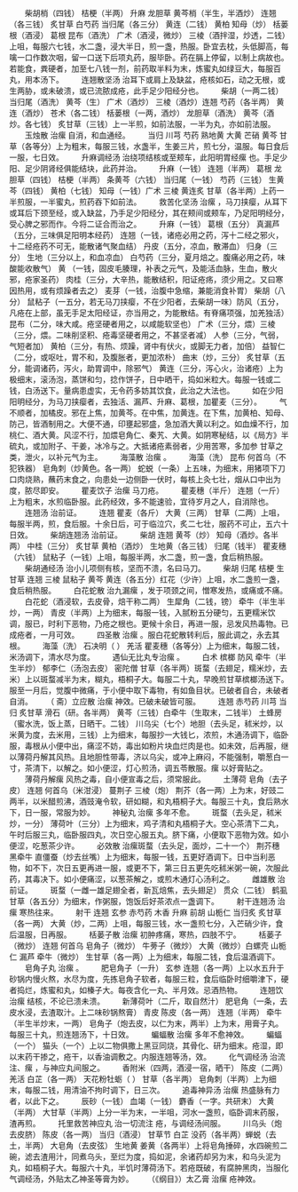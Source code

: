 <!-- { "loadSidebar": true } -->
　　柴胡梢（四钱） 桔梗（半两） 升麻 龙胆草 黄芩梢（半生，半酒炒） 连翘（各三钱） 炙甘草 白芍药 当归尾（各三分） 黄连（二钱） 黄柏 知母（炒） 栝蒌根（酒浸） 葛根 昆布（酒洗） 广术（酒浸，微炒） 三棱（酒拌湿，炒透，二钱）上咀，每服六七钱，水二盏，浸大半日，煎一盏，热服。卧宜去枕，头低脚高，每噙一口作数次咽，留一口送下后项丸药，服毕卧。药在膈上停留，以制上病故也。若能食，粪硬者，加至七八钱一剂，前药取半料为末，炼蜜丸如绿豆大，每服百丸，用本汤下。
　　连翘散坚汤 治耳下或肩上及缺盆，疮核如石，动之无根，或生两胁，或未破溃，或已流脓成疮，此手足少阳经分也。
　　柴胡（一两二钱） 当归尾（酒洗） 黄芩（生） 广术（酒炒） 三棱（酒炒）连翘 芍药（各半两） 黄连（酒炒） 苍术（各二钱） 栝蒌根（一两，酒炒） 龙胆草（酒洗） 黄芩（酒炒。各七钱） 炙甘草（三钱）上一半煎，如前法服，一半为丸，亦如前法服。
　　玉烛散 治瘰 自消，和血通经。
　　当归 川芎 芍药 熟地黄 大黄 芒硝 黄芩 甘草（各等分）上为粗末，每服三钱，水盏半，生姜三片，煎七分，温服。每日食后一服，七日效。
　　升麻调经汤 治绕项结核或至颊车，此阳明胃经瘰 也。手足少阳、足少阴肾经俱能结块，此药并治。
　　升麻（一钱） 连翘（半两） 葛根 龙胆草（四钱） 桔梗（半两） 条黄芩（六钱） 当归尾（一钱） 芍药（三钱） 生黄芩（四钱） 黄柏（七钱） 知母（一钱）广术 三棱 黄连炙 甘草（各半两）上药一半煎服，一半蜜丸，煎药吞下如前法。
　　救苦化坚汤 治瘰 ，马刀挟瘿，从耳下或耳后下颈至经，或入缺盆，乃手足少阳经分，其在颊间或颊车，乃足阳明经分，受心脾之邪而作。今将二证合而治之。
　　升麻（一钱） 葛根（五分） 真漏芦（五分，三味俱足阳明本经药） 连翘（一钱，诸疮必用之药，泻十二经之邪火，十二经疮药不可无，能散诸气聚血结） 丹皮（五分，凉血，散滞血） 归身（三分） 生地（三分以上，和血凉血） 白芍药（三分，夏月焙之。腹痛必用之药，味酸能收散气） 黄 （一钱，固皮毛腠理，补表之元气，及能活血脉，生血，散火邪，疮家圣药） 肉桂（三分，大辛热，能散结积，阳证疮疡，须少用之。又曰寒因热用，或有烦躁者去之） 麦芽（一钱，治腹中急缩，兼能消食补胃） 柴胡（八分） 鼠粘子（一五分，若无马刀挟瘿，不在少阳者，去柴胡一味）防风（五分，凡疮在上部，虽无手足太阳经证，亦当用之，为能散结。有脊痛项强，加羌独活） 昆布（二分，味大咸。疮坚硬者用之，以咸能软坚也） 广术（三分，煨）三棱（三分，煨。二味削坚积、疮毒坚硬者用之，不甚坚者减） 人参（三分，气弱，气短者加） 黄柏（三分，有热、烦躁，肾中有伏火，或脚无力者，加倍） 益智仁（二分，或呕吐，胃不和，及腹胀者，更加浓朴） 曲末（炒，三分） 炙甘草（五分，能调诸药，泻火，助胃调中，除邪气） 黄连（三分，泻心火，治诸疮）上为极细末，滚汤泡，蒸饼和匀，捻作饼子，日中晒干，捣如米粒大。每服一钱或二钱，白汤送下。量病患虚实，无令药多妨其饮食，此治之大法也。
　　如在少阳阳明经分，为马刀挟瘿者，去独活、漏芦、升麻、葛根，加瞿麦（三分）。
　　气不顺者，加橘皮。邪在上焦，加黄芩。在中焦，加黄连。在下焦，加黄柏、知母、防己，皆酒制用之。大便不通，印壅起邪盛，急加酒大黄以利之。如血燥不行，加桃仁、酒大黄。风涩不行，加煨皂角仁、秦艽、大黄。如阴寒秘结，以《局方》半硫丸，或加附子、干姜，冰冷与之。大抵诸疮素弱者，少用苦寒，多加参 甘草之类，泄火，以补元气为主。
　　海藻散 治瘰 。
　　海藻（洗） 昆布 何首乌（不犯铁器） 皂角刺（炒黄色。各一两） 蛇蜕（一条）上五味，为细末，用猪项下刀口肉烧熟，蘸药末食之，向患处一边侧卧一伏时，每核上灸七壮，烟从口中出为度，脓尽即安。
　　瞿麦饮子 治瘰 马刀疮。
　　瞿麦穗（半斤） 连翘（一斤）上为粗末，水煎临卧服。此药经效，多不能速验，宜待岁月之人，自消除也。
　　连翘汤 治前证。
　　连翘 瞿麦（各斤） 大黄（三两） 甘草（二两）上咀，每服半两，煎，食后服。十余日后，可于临泣穴，炙二七壮，服药不可止，五六十日效。
　　柴胡连翘汤 治前证。
　　柴胡 连翘 黄芩（炒） 知母（酒炒。各半两） 中桂（三分） 炙甘草 黄柏（酒炒） 生地黄（各三钱） 归尾（钱半） 瞿麦穗（六钱） 鼠粘子（一钱）上咀，每服半两，水二盏，煎一盏，食后稍热服。
　　柴胡通经汤 治小儿项侧有核，坚而不溃，名曰马刀。
　　柴胡 归尾 桔梗 生甘草 连翘 三棱 鼠粘子 黄芩 黄连（各五分）红花（少许）上咀，水二盏煎一盏，食后稍热服。
　　白花蛇散 治九漏瘰 ，发于项颈之间，憎寒发热，或痛或不痛。
　　白花蛇（酒浸软，去皮骨，焙干称二两） 生犀角（二钱，镑） 牵牛（半生半炒，一两） 青皮（半两）上为细末，每服一钱，入腻粉五分硬匀，五更糯米饮调，服已，时利下恶物，乃疮之根也。更候十余日，再进一服，忌发风热毒物。已成疮者，一月可效。
　　四圣散 治瘰 。服白花蛇散转利后，服此调之，永去其根。
　　海藻（洗） 石决明（ ） 羌活 瞿麦穗（各等分）上为细末，每服二钱，米汤调下，清水尽为度。
　　遇仙无比丸专治瘰 。
　　白术 槟榔 防风 牵牛（半生半炒） 郁李仁（汤泡去皮） 密陀僧 甘草（各半两）斑蝥（去翅足，糯米炒，去米）上以斑蝥减半为末，糊丸，梧桐子大。每服二十丸，早晚煎甘草槟榔汤送下。服至一月后，觉腹中微痛，于小便中取下毒物，有如鱼目状。已破者自合，未破者自消。
　　（ 斋）立应散 治瘰 神效。已破未破皆可服。
　　连翘 赤芍药 川芎 当归 炙甘草 滑石（研。各半两） 黄芩（三钱）白牵牛（生取末，二钱半） 土蜂房（蜜水洗，饭上蒸，日晒干。二钱） 川乌尖（七个）地胆（去头足，秫米炒，以米黄为度，去米用，三钱）上为细末，每服抄一大钱匕，浓煎，木通汤调下，临卧服，毒根从小便中出，痛涩不妨，毒出如粉片块血烂肉是也。如未效，后再服，继以薄荷丹解其风热。且地胆性带毒，济以乌尖，或冲上麻闷，不能强制，嚼葱白一寸，茶清下，以解之。如小便涩，灯心煎汤，调五苓散服。瘰 以好膏贴之。
　　薄荷丹解瘰 风热之毒，自小便宣毒之后，须常服此。
　　土薄荷 皂角（去子皮） 连翘 何首乌（米泔浸） 蔓荆子 三棱（炮） 荆芥（各一两）上为末，好豉二两半，以米醋煎沸，酒豉淹令软，研如糊，和丸梧桐子大。每服三十丸，食后熟水下，日一服，常服为妙。
　　神秘丸 治瘰 多年不愈。
　　斑蝥（去头足，秫米炒，一分） 薄荷叶（三分）上为细末，鸡子清和丸梧桐子大。空心茶清下二丸，午时后服三丸，临卧服四丸，次日空心服五丸。脐下痛，小便取下恶物为效。如小便涩，吃葱茶少许。
　　必效散 治瘰斑蝥（去头足，面炒，二十一个） 荆芥穗 黑牵牛 直僵蚕（炒去丝嘴）上为细末，每服一钱，五更好酒调下。日中当利恶物，如不下，次日五更再进一服，或更不下，第三日五更先吃秫米粥一碗，次服此药，其毒决下。如小便痛涩，以葱茶解之，或煎木通灯心汤利之。
　　雌雄散 治前证。
　　斑蝥（一雌一雄足翅全者，新瓦焙焦，去头翅足） 贯众（二钱） 鹤虱 甘草（各五分）为细末，作粥服，饱饭后好茶浓点一盏调下。
　　射干连翘汤 治瘰 寒热往来。
　　射干 连翘 玄参 赤芍药 木香 升麻 前胡 山栀仁 当归炙 炙甘草（各一两） 大黄（炒，二两）上咀，每服三钱，水一盏煎七分，入芒硝少许，食后温服，日再服。
　　栝蒌子散 治瘰 初肿疼痛，寒热，四肢不宁。
　　栝蒌子（微炒） 连翘 何首乌 皂角子（微炒） 牛蒡子（微炒） 大黄（微炒）白螺壳 山栀仁 漏芦 牵牛（微炒） 生甘草（各一两）上为细末，每服二钱，食后温酒调下。
　　皂角子丸 治瘰 。
　　肥皂角子（一升） 玄参 连翘（各一两）上以水五升于砂锅内慢火熬，水尽为度，先拣皂角子软者，每服三粒，食后临卧时细嚼津下，硬者捣烂，炼蜜和丸，如榛子大。每夜含化一丸、半月效。忌酒热物。
　　连翘饮 治瘰 结核，不论已溃未溃。
　　新薄荷叶（二斤，取自然汁） 肥皂角（一条，去皮水浸，去渣取汁。上二味砂锅熬膏） 青皮 陈皮（各一两） 连翘（半两） 牵牛（半生半炒末，一两） 皂角子（炮去皮，以仁为末，两半）上为末，用膏子丸。每服三十丸，煎连翘汤下，十日效。
　　蝙蝠散 治瘰 多年不愈神效。
　　蝙蝠（一个） 猫头（一个）上以二物俱撒上黑豆同烧，其骨化、研为细末。疮湿，即以末药干掺之，疮干，以香油调敷之。内服连翘等汤，效。
　　化气调经汤 治流注、瘰 ，与神应丸间服之。
　　香附米（四两，酒浸一宿，晒干） 陈皮（二两） 羌活 白芷（各一两） 天花粉牡蛎（ ） 甘草（各半两） 皂角刺（半两）上为细末，每服二钱，用清油不拘时调下，日三次。
　　追毒神异汤 治瘰 热盛脉有力者，以此下之。
　　辰砂（一钱） 血竭（一钱） 麝香（一字。共研末） 大黄（半两） 大甘草（半两）上分一半为末，一半咀，河水一盏煎，临卧调末药服，渣再煎。
　　托里救苦神应丸 治一切流注 疮，与调经汤间服。
　　川乌头（炮去皮脐） 陈皮（各一两） 当归（酒浸） 甘草节 白芷 没药（各半两）蝉蜕（去土，半两） 大皂角（去皮弦） 生地黄 姜黄（各两半）上将皂角捶碎，水四碗煎二碗，滤去渣用汁，同煮乌头，至烂为度，捣如泥，余诸药却另为末，和乌头泥为丸，如梧桐子大。每服六十丸，半饥时薄荷汤下。若疮既破，有腐肿黑肉，当服化气调经汤，外贴太乙神圣等膏为妙。
　　（《纲目》）太乙膏 治瘰 疮神效。
